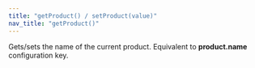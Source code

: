 ```yaml
---
title: "getProduct() / setProduct(value)"
nav_title: "getProduct()"
---
```


Gets/sets the name of the current product. Equivalent to __product.name__ configuration key.
